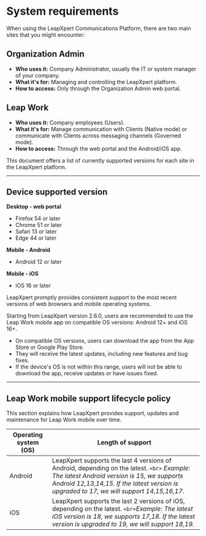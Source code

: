 # System requirements

When using the LeapXpert Communications Platform, there are two main sites that you might encounter:

## Organization Admin
- **Who uses it:** Company Administrator, usually the IT or system manager of your company.  
- **What it's for:** Managing and controlling the LeapXpert platform.  
- **How to access:** Only through the Organization Admin web portal.  

## Leap Work
- **Who uses it:** Company employees (Users).  
- **What it's for:** Manage communication with Clients (Native mode) or communicate with Clients across messaging channels (Governed mode).  
- **How to access:** Through the web portal and the Android/iOS app.  

This document offers a list of currently supported versions for each site in the LeapXpert platform.

---

## Device supported version

**Desktop - web portal**
- Firefox 54 or later  
- Chrome 51 or later  
- Safari 13 or later  
- Edge 44 or later  

**Mobile - Android**  
- Android 12 or later  

**Mobile - iOS**  
- iOS 16 or later  

LeapXpert promptly provides consistent support to the most recent versions of web browsers and mobile operating systems.  

Starting from LeapXpert version 2.6.0, users are recommended to use the Leap Work mobile app on compatible OS versions: Android 12+ and iOS 16+.  
- On compatible OS versions, users can download the app from the App Store or Google Play Store.  
- They will receive the latest updates, including new features and bug fixes.  
- If the device's OS is not within this range, users will not be able to download the app, receive updates or have issues fixed.  

---

## Leap Work mobile support lifecycle policy

This section explains how LeapXpert provides support, updates and maintenance for Leap Work mobile over time.  

**Operating system (OS)** | **Length of support**
--- | ---
Android | LeapXpert supports the last 4 versions of Android, depending on the latest. `<br>`  *Example: The latest Android version is 15, we supports Android 12,13,14,15. If the latest version is upgraded to 17, we will support 14,15,16,17.*|
iOS | LeapXpert supports the last 2 versions of iOS, depending on the latest.  `<br>`*Example: The latest iOS version is 18, we supports 17,18. If the latest version is upgraded to 19, we will support 18,19.*|
